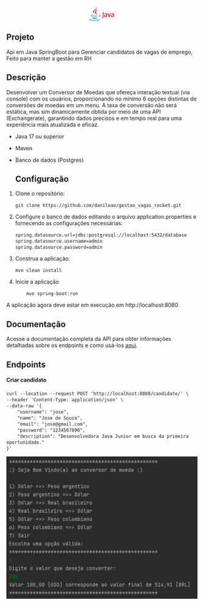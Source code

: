 <p align="center">
  <img align="center" alt="Java" height="40" src="https://github.com/alanfsales/assets/blob/main/Java.png">
</p>

## Projeto
Api em Java SpringBoot para Gerenciar candidatos de vagas de emprego, Feito para manter a gestão em RH

## Descrição
Desenvolver um Conversor de Moedas que ofereça interação textual (via console) com os usuários, proporcionando no mínimo 6 opções distintas de conversões de moedas em um menu. A taxa de conversão não será estática, mas sim dinamicamente obtida por meio de uma API (Exchangerate), garantindo dados precisos e em tempo real para uma experiência mais atualizada e eficaz.

- Java 17 ou superior
- Maven
- Banco de dados (Postgres)

  ## Configuração

1. Clone o repositório:

   ```shell
   git clone https://github.com/danileao/gestao_vagas_rocket.git
   ```

2. Configure o banco de dados editando o arquivo application.properties e fornecendo as configurações necessárias:

    ```properties
    spring.datasource.url=jdbc:postgresql://localhost:5432/database
    spring.datasource.username=admin
    spring.datasource.password=admin
    ```

3. Construa a aplicação:

    ```shell
    mvn clean install
    ```

4. Inicie a aplicação
    ```shell
        mvn spring-boot:run
    ```

A aplicação agora deve estar em execução em http://localhost:8080.


##  Documentação
Acesse a documentação completa da API para obter informações detalhadas sobre os endpoints e como usá-los <a href="https://www.apidog.com/apidoc/shared-fade4710-ac0c-4454-8025-845b9ec61bef">aqui</a>.



## Endpoints

#### Criar candidato
```shell
curl --location --request POST 'http://localhost:8080/candidate/' \
--header 'Content-Type: application/json' \
--data-raw '{
    "username": "jose",
    "name": "Jose de Souza",
    "email": "jose@gmail.com",
    "password": "1234567890",
    "description": "Desenvolvedora Java Junior em busca da primeira oportunidade."
}'
```

![imagem](https://github.com/alanfsales/assets/blob/main/DesafioOne/conversor-de-moedas.png)
